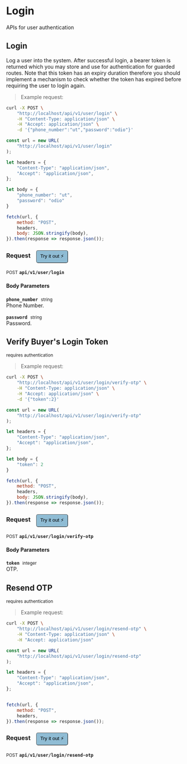 # Login

APIs for user authentication

## Login


Log a user into the system. After successful login, a bearer token is returned which you may store and use for
authentication for guarded routes. Note that this token has an expiry duration therefore you should implement
a mechanism to check whether the token has expired before requiring the user to login again.

> Example request:

```bash
curl -X POST \
    "http://localhost/api/v1/user/login" \
    -H "Content-Type: application/json" \
    -H "Accept: application/json" \
    -d '{"phone_number":"ut","password":"odio"}'

```

```javascript
const url = new URL(
    "http://localhost/api/v1/user/login"
);

let headers = {
    "Content-Type": "application/json",
    "Accept": "application/json",
};

let body = {
    "phone_number": "ut",
    "password": "odio"
}

fetch(url, {
    method: "POST",
    headers,
    body: JSON.stringify(body),
}).then(response => response.json());
```


<div id="execution-results-POSTapi-v1-user-login" hidden>
    <blockquote>Received response<span id="execution-response-status-POSTapi-v1-user-login"></span>:</blockquote>
    <pre class="json"><code id="execution-response-content-POSTapi-v1-user-login"></code></pre>
</div>
<div id="execution-error-POSTapi-v1-user-login" hidden>
    <blockquote>Request failed with error:</blockquote>
    <pre><code id="execution-error-message-POSTapi-v1-user-login"></code></pre>
</div>
<form id="form-POSTapi-v1-user-login" data-method="POST" data-path="api/v1/user/login" data-authed="0" data-hasfiles="0" data-headers='{"Content-Type":"application\/json","Accept":"application\/json"}' onsubmit="event.preventDefault(); executeTryOut('POSTapi-v1-user-login', this);">
<h3>
    Request&nbsp;&nbsp;&nbsp;
        <button type="button" style="background-color: #8fbcd4; padding: 5px 10px; border-radius: 5px; border-width: thin;" id="btn-tryout-POSTapi-v1-user-login" onclick="tryItOut('POSTapi-v1-user-login');">Try it out ⚡</button>
    <button type="button" style="background-color: #c97a7e; padding: 5px 10px; border-radius: 5px; border-width: thin;" id="btn-canceltryout-POSTapi-v1-user-login" onclick="cancelTryOut('POSTapi-v1-user-login');" hidden>Cancel</button>&nbsp;&nbsp;
    <button type="submit" style="background-color: #6ac174; padding: 5px 10px; border-radius: 5px; border-width: thin;" id="btn-executetryout-POSTapi-v1-user-login" hidden>Send Request 💥</button>
    </h3>
<p>
<small class="badge badge-black">POST</small>
 <b><code>api/v1/user/login</code></b>
</p>
<h4 class="fancy-heading-panel"><b>Body Parameters</b></h4>
<p>
<b><code>phone_number</code></b>&nbsp;&nbsp;<small>string</small>  &nbsp;
<input type="text" name="phone_number" data-endpoint="POSTapi-v1-user-login" data-component="body" required  hidden>
<br>
Phone Number.
</p>
<p>
<b><code>password</code></b>&nbsp;&nbsp;<small>string</small>  &nbsp;
<input type="password" name="password" data-endpoint="POSTapi-v1-user-login" data-component="body" required  hidden>
<br>
Password.
</p>

</form>


## Verify Buyer&#039;s Login Token

<small class="badge badge-darkred">requires authentication</small>



> Example request:

```bash
curl -X POST \
    "http://localhost/api/v1/user/login/verify-otp" \
    -H "Content-Type: application/json" \
    -H "Accept: application/json" \
    -d '{"token":2}'

```

```javascript
const url = new URL(
    "http://localhost/api/v1/user/login/verify-otp"
);

let headers = {
    "Content-Type": "application/json",
    "Accept": "application/json",
};

let body = {
    "token": 2
}

fetch(url, {
    method: "POST",
    headers,
    body: JSON.stringify(body),
}).then(response => response.json());
```


<div id="execution-results-POSTapi-v1-user-login-verify-otp" hidden>
    <blockquote>Received response<span id="execution-response-status-POSTapi-v1-user-login-verify-otp"></span>:</blockquote>
    <pre class="json"><code id="execution-response-content-POSTapi-v1-user-login-verify-otp"></code></pre>
</div>
<div id="execution-error-POSTapi-v1-user-login-verify-otp" hidden>
    <blockquote>Request failed with error:</blockquote>
    <pre><code id="execution-error-message-POSTapi-v1-user-login-verify-otp"></code></pre>
</div>
<form id="form-POSTapi-v1-user-login-verify-otp" data-method="POST" data-path="api/v1/user/login/verify-otp" data-authed="1" data-hasfiles="0" data-headers='{"Content-Type":"application\/json","Accept":"application\/json"}' onsubmit="event.preventDefault(); executeTryOut('POSTapi-v1-user-login-verify-otp', this);">
<h3>
    Request&nbsp;&nbsp;&nbsp;
        <button type="button" style="background-color: #8fbcd4; padding: 5px 10px; border-radius: 5px; border-width: thin;" id="btn-tryout-POSTapi-v1-user-login-verify-otp" onclick="tryItOut('POSTapi-v1-user-login-verify-otp');">Try it out ⚡</button>
    <button type="button" style="background-color: #c97a7e; padding: 5px 10px; border-radius: 5px; border-width: thin;" id="btn-canceltryout-POSTapi-v1-user-login-verify-otp" onclick="cancelTryOut('POSTapi-v1-user-login-verify-otp');" hidden>Cancel</button>&nbsp;&nbsp;
    <button type="submit" style="background-color: #6ac174; padding: 5px 10px; border-radius: 5px; border-width: thin;" id="btn-executetryout-POSTapi-v1-user-login-verify-otp" hidden>Send Request 💥</button>
    </h3>
<p>
<small class="badge badge-black">POST</small>
 <b><code>api/v1/user/login/verify-otp</code></b>
</p>
<p>
<label id="auth-POSTapi-v1-user-login-verify-otp" hidden>Authorization header: <b><code>Bearer </code></b><input type="text" name="Authorization" data-prefix="Bearer " data-endpoint="POSTapi-v1-user-login-verify-otp" data-component="header"></label>
</p>
<h4 class="fancy-heading-panel"><b>Body Parameters</b></h4>
<p>
<b><code>token</code></b>&nbsp;&nbsp;<small>integer</small>  &nbsp;
<input type="number" name="token" data-endpoint="POSTapi-v1-user-login-verify-otp" data-component="body" required  hidden>
<br>
OTP.
</p>

</form>


## Resend OTP

<small class="badge badge-darkred">requires authentication</small>



> Example request:

```bash
curl -X POST \
    "http://localhost/api/v1/user/login/resend-otp" \
    -H "Content-Type: application/json" \
    -H "Accept: application/json"
```

```javascript
const url = new URL(
    "http://localhost/api/v1/user/login/resend-otp"
);

let headers = {
    "Content-Type": "application/json",
    "Accept": "application/json",
};


fetch(url, {
    method: "POST",
    headers,
}).then(response => response.json());
```


<div id="execution-results-POSTapi-v1-user-login-resend-otp" hidden>
    <blockquote>Received response<span id="execution-response-status-POSTapi-v1-user-login-resend-otp"></span>:</blockquote>
    <pre class="json"><code id="execution-response-content-POSTapi-v1-user-login-resend-otp"></code></pre>
</div>
<div id="execution-error-POSTapi-v1-user-login-resend-otp" hidden>
    <blockquote>Request failed with error:</blockquote>
    <pre><code id="execution-error-message-POSTapi-v1-user-login-resend-otp"></code></pre>
</div>
<form id="form-POSTapi-v1-user-login-resend-otp" data-method="POST" data-path="api/v1/user/login/resend-otp" data-authed="1" data-hasfiles="0" data-headers='{"Content-Type":"application\/json","Accept":"application\/json"}' onsubmit="event.preventDefault(); executeTryOut('POSTapi-v1-user-login-resend-otp', this);">
<h3>
    Request&nbsp;&nbsp;&nbsp;
        <button type="button" style="background-color: #8fbcd4; padding: 5px 10px; border-radius: 5px; border-width: thin;" id="btn-tryout-POSTapi-v1-user-login-resend-otp" onclick="tryItOut('POSTapi-v1-user-login-resend-otp');">Try it out ⚡</button>
    <button type="button" style="background-color: #c97a7e; padding: 5px 10px; border-radius: 5px; border-width: thin;" id="btn-canceltryout-POSTapi-v1-user-login-resend-otp" onclick="cancelTryOut('POSTapi-v1-user-login-resend-otp');" hidden>Cancel</button>&nbsp;&nbsp;
    <button type="submit" style="background-color: #6ac174; padding: 5px 10px; border-radius: 5px; border-width: thin;" id="btn-executetryout-POSTapi-v1-user-login-resend-otp" hidden>Send Request 💥</button>
    </h3>
<p>
<small class="badge badge-black">POST</small>
 <b><code>api/v1/user/login/resend-otp</code></b>
</p>
<p>
<label id="auth-POSTapi-v1-user-login-resend-otp" hidden>Authorization header: <b><code>Bearer </code></b><input type="text" name="Authorization" data-prefix="Bearer " data-endpoint="POSTapi-v1-user-login-resend-otp" data-component="header"></label>
</p>
</form>



